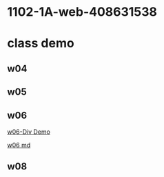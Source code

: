 # 1102-1A-web-408631538
# class demo
## w04
## w05
## w06
[w06-Div Demo](https://1102-1-a-web-408631538.vercel.app/w06/div.html)

[w06 md](https://github.com/silver0416/1102-1A-web-408631538/blob/main/demo/md/w6.md)
## w08

